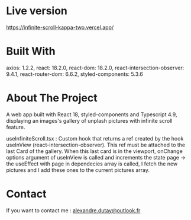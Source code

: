 # Live version
https://infinite-scroll-kappa-two.vercel.app/


# Built With

axios: 1.2.2,
react: 18.2.0,
react-dom: 18.2.0,
react-intersection-observer: 9.4.1,
react-router-dom: 6.6.2,
styled-components: 5.3.6


# About The Project

A web app built with React 18, styled-components and Typescript 4.9, displaying an images's gallery of unplash pictures with infinite scroll feature. 

useInfiniteScroll.tsx : Custom hook that returns a ref created by the hook useInView (react-intersection-observer). This ref must be attached to the last Card of the gallery. When this last card is in the viewport, onChange options argument of useInView is called and increments the state page -> the useEffect with page in dependecies array is called, I fetch the new pictures and I add these ones to the current pictures array. 


# Contact
If you want to contact me : alexandre.dutay@outlook.fr
